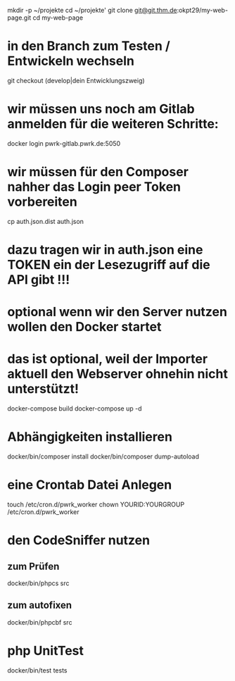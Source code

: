 mkdir -p ~/projekte
cd ~/projekte'
git clone git@git.thm.de:okpt29/my-web-page.git
cd my-web-page

# in den Branch zum Testen / Entwickeln wechseln
git checkout (develop|dein Entwicklungszweig)

# wir müssen uns noch am Gitlab anmelden für die weiteren Schritte:
docker login pwrk-gitlab.pwrk.de:5050

# wir müssen für den Composer nahher das Login peer Token vorbereiten
cp auth.json.dist auth.json
# dazu tragen wir in auth.json eine TOKEN ein der Lesezugriff auf die API gibt !!!

# optional wenn wir den Server nutzen wollen den Docker startet
# das ist optional, weil der Importer aktuell den Webserver ohnehin nicht unterstützt!
docker-compose build
docker-compose up -d

# Abhängigkeiten installieren
docker/bin/composer install
docker/bin/composer dump-autoload

# eine Crontab Datei Anlegen
touch /etc/cron.d/pwrk_worker
chown YOURID:YOURGROUP /etc/cron.d/pwrk_worker

# den CodeSniffer nutzen
## zum Prüfen
docker/bin/phpcs src

## zum autofixen
docker/bin/phpcbf src

# php UnitTest
docker/bin/test tests
